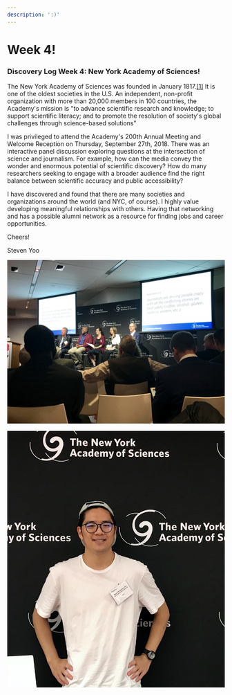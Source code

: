 ```yaml
---
description: ':)'
---
```


# Week 4!

### Discovery Log Week 4: New York Academy of Sciences!

The New York Academy of Sciences was founded in January 1817.[\[1\]](https://en.wikipedia.org/wiki/New_York_Academy_of_Sciences#cite_note-BaatzHistory-1) It is one of the oldest societies in the U.S. An independent, non-profit organization with more than 20,000 members in 100 countries, the Academy's mission is "to advance scientific research and knowledge; to support scientific literacy; and to promote the resolution of society's global challenges through science-based solutions"

I was privileged to attend the Academy's 200th Annual Meeting and Welcome Reception on Thursday, September 27th, 2018. There was an interactive panel discussion exploring questions at the intersection of science and journalism. For example, how can the media convey the wonder and enormous potential of scientific discovery? How do many researchers seeking to engage with a broader audience find  the right balance between scientific accuracy and public accessibility?

I have discovered and found that there are many societies and organizations around the world \(and NYC, of course\). I highly value developing meaningful relationships with others. Having  that networking and has a possible alumni network as a resource for finding jobs and career opportunities. 

Cheers!

Steven Yoo

  


![Panel Discussion: The Intersection of Science &amp; Journalism](../.gitbook/assets/img_4728.jpg)

![Newest NYAS Member! \(Me\)](../.gitbook/assets/img_4732.jpg)

  


  


### 

